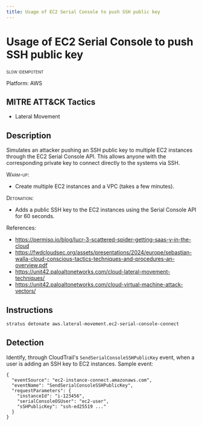```yaml
---
title: Usage of EC2 Serial Console to push SSH public key
---
```


# Usage of EC2 Serial Console to push SSH public key

 <span class="smallcaps w3-badge w3-orange w3-round w3-text-sand" title="This attack technique might be slow to warm up or detonate">slow</span> 
 <span class="smallcaps w3-badge w3-blue w3-round w3-text-white" title="This attack technique can be detonated multiple times">idempotent</span> 

Platform: AWS

## MITRE ATT&CK Tactics


- Lateral Movement

## Description


Simulates an attacker pushing an SSH public key to multiple EC2 instances through the EC2 Serial Console API. This allows anyone 
with the corresponding private key to connect directly to the systems via SSH.

<span style="font-variant: small-caps;">Warm-up</span>:

- Create multiple EC2 instances and a VPC (takes a few minutes).

<span style="font-variant: small-caps;">Detonation</span>:

- Adds a public SSH key to the EC2 instances using the Serial Console API for 60 seconds.

References:

- https://permiso.io/blog/lucr-3-scattered-spider-getting-saas-y-in-the-cloud
- https://fwdcloudsec.org/assets/presentations/2024/europe/sebastian-walla-cloud-conscious-tactics-techniques-and-procedures-an-overview.pdf
- https://unit42.paloaltonetworks.com/cloud-lateral-movement-techniques/
- https://unit42.paloaltonetworks.com/cloud-virtual-machine-attack-vectors/


## Instructions

```bash title="Detonate with Stratus Red Team"
stratus detonate aws.lateral-movement.ec2-serial-console-connect
```
## Detection


Identify, through CloudTrail's <code>SendSerialConsoleSSHPublicKey</code> event, when a user is adding an SSH key to EC2 instances. Sample event:

```
{
  "eventSource": "ec2-instance-connect.amazonaws.com",
  "eventName": "SendSerialConsoleSSHPublicKey",
  "requestParameters": {
    "instanceId": "i-123456",
    "serialConsoleOSUser": "ec2-user",
    "sSHPublicKey": "ssh-ed25519 ..."
  }
}
```


